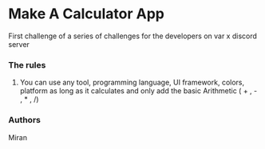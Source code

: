 # Make A Calculator App

First challenge of a series of challenges for the developers on var x discord server



### The rules ###
1. You can use any tool, programming language, UI framework, colors, platform as long as it calculates and only add the basic Arithmetic ( + , - , * , /)








### Authors ###
Miran
